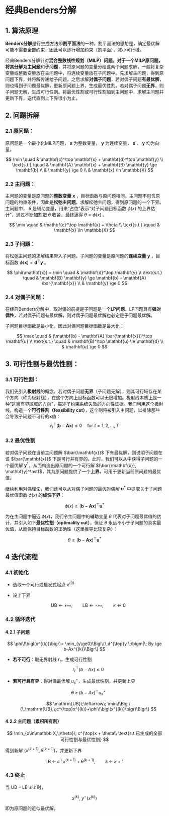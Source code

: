 # 经典Benders分解
## 1. 算法原理
**Benders分解**是行生成方法即**割平面法**的一种。割平面法的思想是，确定最优解可能不需要全部约束，因此可以逐行增加约束（割平面），减小可行域。

经典Benders分解针对**混合整数线性规划（MILP）**问题。对于一个MILP原问题，将其分解为**主问题**和**子问题**，并将原问题的变量分给这两个问题求解，一般将复杂变量或整数变量放在主问题中，将连续变量放在子问题中。先求解主问题，得到原问题下界，并将解传递给子问题。之后求解**对偶子问题**，若对偶子问题**有最优解**，则也得到子问题最优解，更新原问题上界，生成最优性割。若对偶子问题**无界**，则子问题无解，生成可行性割。将最优性割或可行性割加到主问题中，求解主问题并更新下界，迭代直到上下界很小为止。

## 2. 问题拆解
### 2.1 原问题：

原问题是一个最小化MILP问题， $\mathbf{x}$ 为整数变量， $\mathbf{y}$ 为连续变量， $\mathbf{x}$ 、 $\mathbf{y}$ 均为向量。

$$
\min \quad & \mathbf{c}^\top \mathbf{x} + \mathbf{d}^\top \mathbf{y} \\
\text{s.t.} \quad & \mathbf{A} \mathbf{x} + \mathbf{B} \mathbf{y} \ge \mathbf{b} \\
& \mathbf{y} \ge 0 \\
& \mathbf{x} \in \mathbb{X}
$$

### 2.2 主问题：

主问题的变量是原问题的**整数变量** $\mathbf{x}$ ，目标函数与原问题相同。主问题不包含原问题的约束条件，因此是**松弛主问题**。求解松弛主问题，得到原问题的一个下界。主问题中， $\theta$ 是辅助变量，用来“占位”表示“对子问题目标函数 $\phi(x)$ 的上界估计”，通过不断加割把 $\theta$ 收紧，最终逼得 $\theta=\phi(x)$ 。

$$
\min \quad & \mathbf{c}^\top \mathbf{x} +  \theta \\
\text{s.t.} \quad & \mathbf{x} \in \mathbb{X}
$$


### 2.3 子问题：

将松弛主问题的求解结果带入子问题。子问题的变量是原问题的**连续变量** $\mathbf{y}$ ，目标函数 $\phi(\mathbf{x})=\mathbf{d}^\top \mathbf{y}$ 。

$$
\phi(\mathbf{x}) = \min \quad & \mathbf{d}^\top \mathbf{y} \\
\text{s.t.} \quad & \mathbf{B} \mathbf{y} \ge \mathbf{b} - \mathbf{A} \bar{\mathbf{x}} \\
& \mathbf{y} \ge 0
$$


### 2.4 对偶子问题：
在经典Benders分解中，取对偶的前提是子问题是一个**LP问题**。LP问题具有**强对偶性**，若对偶子问题有最优解，则对偶子问题最优解也必定是子问题最优解。

子问题目标函数是最小化，因此对偶问题目标函数是最大化：

$$
\max \quad & (\mathbf{b} - \mathbf{A} \bar{\mathbf{x}})^\top \mathbf{u} \\
\text{s.t.} \quad & \mathbf{B}^\top \mathbf{u} \le \mathbf{d} \\
& \mathbf{u} \ge 0
$$

## 3. 可行性割与最优性割：
### 3.1 可行性割：

我们先引入**极射线**的概念。若对偶子问题**无界**（子问题无解），则其可行域存在某个方向（称为极射线），在这个方向上目标函数可以无限增加。极射线本质上是一种“逃离有界区域的方向”，描述了约束系统失效的方向性证据。我们利用这个极射线，构造一个**可行性割（feasibility cut）**，这个割将被引入主问题，以排除那些会导致子问题不可行的$\mathbf{x}$值：
$$
\mathbf{r}_t^\top (\mathbf{b} - \mathbf{A}\mathbf{x}) \le 0 \quad \text{for } t = 1, 2, \dots, T
$$

### 3.2 最优性割

若对偶子问题在当前主问题解 $\bar{\mathbf{x}}$ 下有最优解，则说明子问题在该 $\bar{\mathbf{x}}$ 下是可行并有界的。此时，我们可以从中获得子问题的一个最优解 $\mathbf{y}^\ast$，从而构造出原问题的一个可行解 $(\bar{\mathbf{x}}, \mathbf{y}^\ast)$，其为原问题提供了一个**上界**，可用于更新当前原问题的最优值。

继续利用对偶理论，我们还可以从对偶子问题的最优对偶解 $\mathbf{u}^\ast$ 中提取关于子问题最优值函数 $\phi(x)$ 的**线性下界**：

$$
\phi(x) \ge (\mathbf{b} - \mathbf{A} \mathbf{x})^\top \mathbf{u}^\ast
$$

为在主问题中逼近 $\phi(x)$，我们令主问题中的辅助变量 $\theta$ 代表对子问题最优值的估计，并引入如下**最优性割（optimality cut）**，保证 $\theta$ 永远不小于子问题的真实最优值，从而保持目标函数的正确性（这里推导比较复杂）：

$$
\theta \ge (\mathbf{b} - \mathbf{A} \mathbf{x})^\top \mathbf{u}^\ast
$$

## 4 迭代流程

### 4.1 初始化
* 选取一个可行或启发式起点 $x^{(0)}$  
* 设上下界  

   $$
   \mathrm{UB}\leftarrow+\infty,\qquad
   \mathrm{LB}\leftarrow-\infty,\qquad
   k\leftarrow0
   $$


### 4.2 循环迭代

#### 4.2.1 子问题  
$$
\phi\!\bigl(x^{(k)}\bigr)=
\min_{y\ge0}\Bigl\{\,d^{\top}y \;\bigm|\; By \ge b-Ax^{(k)}\Bigr\}
$$

* **若不可行**：取无界射线 $r_t$，生成可行性割  
  $$
  r_t^{\top}(b-Ax)\le 0
  $$

* **若可行且有界**：得对偶最优解 $u_s^{\star}$，生成最优性割，并更新上界  

  $$
  \theta \;\ge\; (b-Ax)^{\top}u_s^{\star}
  $$

  $$
  \mathrm{UB}\;\leftarrow\;
  \min\!\Bigl\{\,\mathrm{UB},\;c^{\top}x^{(k)}+\phi\!\bigl(x^{(k)}\bigr)\Bigr\}
  $$

#### 4.2.2 主问题（累积所有割）  
$$
\min_{x\in\mathbb X,\;\theta}\; c^{\top}x + \theta\\
\text{s.t.已生成的全部可行性割与最优性割}
$$

得到新解 $\bigl(x^{(k+1)},\theta^{(k+1)}\bigr)$，并更新下界  

$$
\mathrm{LB}\;\leftarrow\;c^{\top}x^{(k+1)}+\theta^{(k+1)},\qquad
k\;\leftarrow\;k+1
$$


### 4.3 终止
当 $\mathrm{UB}-\mathrm{LB}\le\varepsilon$ 时，  

$$
x^{(k)},\;y^{\star}\!\bigl(x^{(k)}\bigr)
$$

即为原问题的近似最优解。
